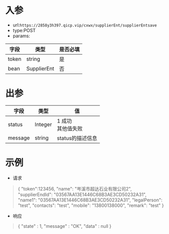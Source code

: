 # 入参

* url:```https://2858y3h397.qicp.vip/cxwx/supplierEnt/supplierEntsave```
* type:POST
* params:

| 字段  | 类型        | 是否必填 |
| ----- | ----------- | -------- |
| token | string      | 是       |
| bean  | SupplierEnt | 否       |



# 出参

| 字段    | 类型    | 值                     |
| ------- | ------- | ---------------------- |
| status  | Integer | 1 成功<br />其他值失败 |
| message | string  | status的描述信息       |

# 示例

* 请求

>{
>"token":123456,
>"name": "岑溪市超达石业有限公司2",
>"supplierEndId": "03567AA13E1446C68B3AE3CD50232A31",
>"name1": "03567AA13E1446C68B3AE3CD50232A31",
>"legalPerson": "test",
>"contacts": "test",
>"mobile": "13800138000",
>"remark": "test"
>}

* 响应

>{
>  "state" : 1,
>  "message" : "OK",
>  "data" : null
>}